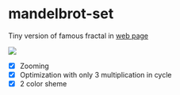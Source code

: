 # mandelbrot-set
Tiny version of famous fractal in [web page](http://htmlpreview.github.io/?https://github.com/munrocket/mandelbrot-set/blob/master/main.html)

![](https://i.imgur.com/6Nr1KXJ.png)

- [X] Zooming
- [X] Optimization with only 3 multiplication in cycle
- [X] 2 color sheme